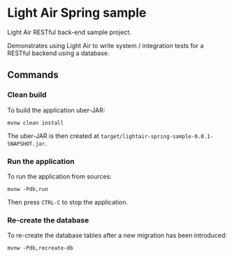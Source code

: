 # Light Air Spring sample

Light Air RESTful back-end sample project.

Demonstrates using Light Air to write system / integration tests
for a RESTful backend using a database.

## Commands

### Clean build

To build the application uber-JAR:

    mvnw clean install

The uber-JAR is then created at `target/lightair-spring-sample-0.0.1-SNAPSHOT.jar`.

### Run the application

To run the application from sources:

    mvnw -Pdb,run

Then press `CTRL-C` to stop the application.

### Re-create the database

To re-create the database tables after a new migration has been introduced:

    mvnw -Pdb,recreate-db
